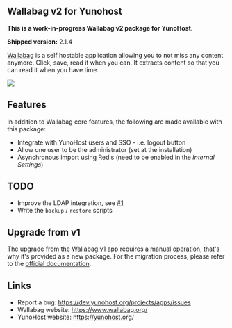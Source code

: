 Wallabag v2 for Yunohost
------------------------

**This is a work-in-progress Wallabag v2 package for YunoHost.**

**Shipped version:** 2.1.4

[Wallabag](https://www.wallabag.org/) is a self hostable application allowing
you to not miss any content anymore. Click, save, read it when you can. It
extracts content so that you can read it when you have time.

![](https://www.wallabag.org/images/screenshots/homepage.png)

## Features

In addition to Wallabag core features, the following are made available with
this package:

 * Integrate with YunoHost users and SSO - i.e. logout button
 * Allow one user to be the administrator (set at the installation)
 * Asynchronous import using Redis (need to be enabled in the *Internal Settings*)

## TODO

 * Improve the LDAP integration, see [#1](https://github.com/YunoHost-Apps/wallabag2_ynh/issues/1)
 * Write the `backup` / `restore` scripts

## Upgrade from v1

The upgrade from the [Wallabag v1](https://github.com/YunoHost-Apps/wallabag_ynh)
app requires a manual operation, that's why it's provided as a new package.
For the migration process, please refer to the
[official documentation](http://doc.wallabag.org/en/master/user/migration.html).

## Links

 * Report a bug: https://dev.yunohost.org/projects/apps/issues
 * Wallabag website: https://www.wallabag.org/
 * YunoHost website: https://yunohost.org/

